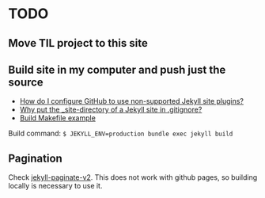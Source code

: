 # TODO

## Move TIL project to this site

## Build site in my computer and push just the source

- [How do I configure GitHub to use non-supported Jekyll site plugins?](https://stackoverflow.com/questions/28249255/how-do-i-configure-github-to-use-non-supported-jekyll-site-plugins/28252200#28252200)
- [Why put the _site-directory of a Jekyll site in .gitignore?](https://stackoverflow.com/questions/31871433/why-put-the-site-directory-of-a-jekyll-site-in-gitignore)
- [Build Makefile example](https://github.com/gynter/gynter.github.io/blob/source/Makefile)

Build command: `$ JEKYLL_ENV=production bundle exec jekyll build`

## Pagination

Check [jekyll-paginate-v2](https://github.com/sverrirs/jekyll-paginate-v2). This does not work with github pages, so building locally is necessary to use it.
